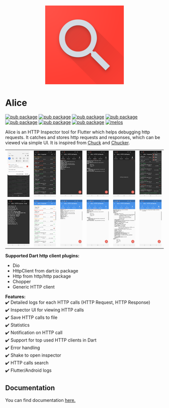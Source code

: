 <p align="center">
<img src="https://raw.githubusercontent.com/jhomlala/alice/master/packages/alice/media/logo.png" width="250px">
</p>

# Alice

[![pub package](https://img.shields.io/pub/v/alice.svg)](https://pub.dartlang.org/packages/alice)
[![pub package](https://img.shields.io/pub/v/alice_dio.svg)](https://pub.dartlang.org/packages/alice_dio)
[![pub package](https://img.shields.io/pub/v/alice_chopper.svg)](https://pub.dartlang.org/packages/alice_chopper)
[![pub package](https://img.shields.io/pub/v/alice_http.svg)](https://pub.dartlang.org/packages/alice_http)
[![pub package](https://img.shields.io/pub/v/alice_http_client.svg)](https://pub.dartlang.org/packages/alice_http_client)
[![pub package](https://img.shields.io/pub/v/alice_objectbox.svg)](https://pub.dartlang.org/packages/alice_objectbox)
[![pub package](https://img.shields.io/badge/platform-flutter-blue.svg)](https://github.com/jhomlala/alice)
[![melos](https://img.shields.io/badge/maintained%20with-melos-f700ff.svg?style=flat-square)](https://github.com/invertase/melos)

Alice is an HTTP Inspector tool for Flutter which helps debugging http requests. It catches and stores http requests and responses, which can be viewed via simple UI. It is inspired from [Chuck](https://github.com/jgilfelt/chuck) and [Chucker](https://github.com/ChuckerTeam/chucker).

<table>
  <tr>
    <td>
		<img width="250px" src="https://raw.githubusercontent.com/jhomlala/alice/master/packages/alice/media/1.png">
    </td>
    <td>
       <img width="250px" src="https://raw.githubusercontent.com/jhomlala/alice/master/packages/alice/media/2.png">
    </td>
    <td>
       <img width="250px" src="https://raw.githubusercontent.com/jhomlala/alice/master/packages/alice/media/3.png">
    </td>
    <td>
       <img width="250px" src="https://raw.githubusercontent.com/jhomlala/alice/master/packages/alice/media/4.png">
    </td>
     <td>
       <img width="250px" src="https://raw.githubusercontent.com/jhomlala/alice/master/packages/alice/media/5.png">
    </td>
    <td>
       <img width="250px" src="https://raw.githubusercontent.com/jhomlala/alice/master/packages/alice/media/6.png">
    </td>
  </tr>
  <tr>
    <td>
	<img width="250px" src="https://raw.githubusercontent.com/jhomlala/alice/master/packages/alice/media/7.png">
    </td>
    <td>
       <img width="250px" src="https://raw.githubusercontent.com/jhomlala/alice/master/packages/alice/media/8.png">
    </td>
    <td>
       <img width="250px" src="https://raw.githubusercontent.com/jhomlala/alice/master/packages/alice/media/9.png">
    </td>
    <td>
       <img width="250px" src="https://raw.githubusercontent.com/jhomlala/alice/master/packages/alice/media/10.png">
    </td>
    <td>
       <img width="250px" src="https://raw.githubusercontent.com/jhomlala/alice/master/packages/alice/media/11.png">
    </td>
     <td>
       <img width="250px" src="https://raw.githubusercontent.com/jhomlala/alice/master/packages/alice/media/12.png">
    </td>
  </tr>

</table>

**Supported Dart http client plugins:**

- Dio
- HttpClient from dart:io package
- Http from http/http package
- Chopper
- Generic HTTP client

**Features:**  
✔️ Detailed logs for each HTTP calls (HTTP Request, HTTP Response)  
✔️ Inspector UI for viewing HTTP calls  
✔️ Save HTTP calls to file  
✔️ Statistics  
✔️ Notification on HTTP call  
✔️ Support for top used HTTP clients in Dart  
✔️ Error handling  
✔️ Shake to open inspector  
✔️ HTTP calls search  
✔️ Flutter/Android logs

## Documentation
You can find documentation [here.](https://jhomlala.github.io/alice/)